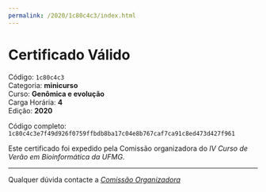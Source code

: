 ```yaml
---
permalink: /2020/1c80c4c3/index.html
---
```


# Certificado Válido

Código: `1c80c4c3`<br>
Categoria: **minicurso**<br>
Curso: **Genômica e evolução**<br>
Carga Horária: **4**<br>
Edição: **2020**<br>


Código completo: `1c80c4c3e7f49d926f0759ffbdb8ba17c04e8b767caf7ca91c8ed473d427f961`


Este certificado foi expedido pela Comissão organizadora do *IV Curso de Verão em Bioinformática da UFMG*.

----

Qualquer dúvida contacte a [_Comissão Organizadora_](<mailto:cursobioinfoufmg@gmail.com$subject=[Certificados]>)

